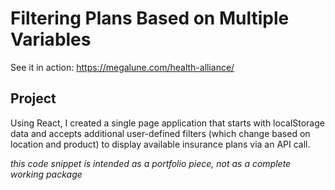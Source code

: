 # Filtering Plans Based on Multiple Variables

See it in action: https://megalune.com/health-alliance/

## Project

Using React, I created a single page application that starts with localStorage data and accepts additional user-defined filters (which change based on location and product) to display available insurance plans via an API call.

*this code snippet is intended as a portfolio piece, not as a complete working package*